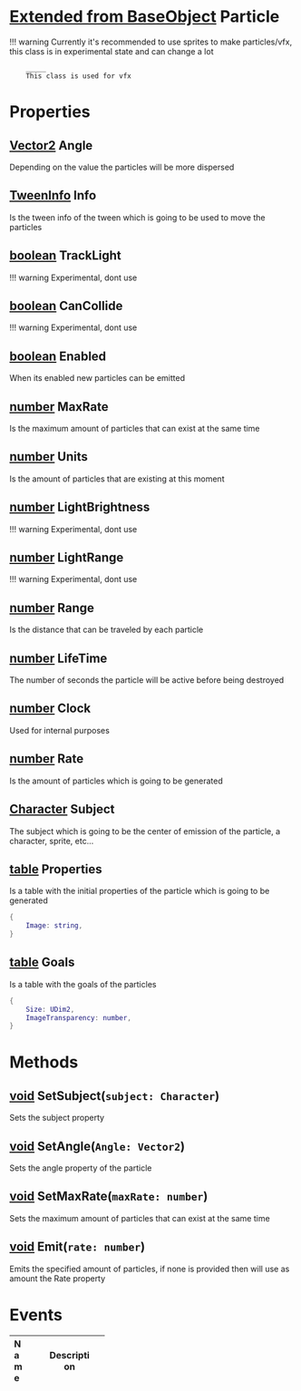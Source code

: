# [Extended from BaseObject](BaseObject.md) Particle 
!!! warning 
		Currently it's recommended to use sprites to make particles/vfx, this class is in experimental state and can change a lot

		_____
		This class is used for vfx

	 
# Properties

## [Vector2](Vector2.md) Angle
Depending on the value the particles will be more dispersed
		
## [TweenInfo](TweenInfo.md) Info
Is the tween info of the tween which is going to be used to move the particles
		
## [boolean](boolean.md) TrackLight
!!! warning 
		Experimental, dont use
		
## [boolean](boolean.md) CanCollide
!!! warning 
		Experimental, dont use
		
## [boolean](boolean.md) Enabled
When its enabled new particles can be emitted
		
## [number](number.md) MaxRate
Is the maximum amount of particles that can exist at the same time
		
## [number](number.md) Units
Is the amount of particles that are existing at this moment
		
## [number](number.md) LightBrightness
!!! warning 
		Experimental, dont use
		
## [number](number.md) LightRange
!!! warning 
		Experimental, dont use

## [number](number.md) Range
Is the distance that can be traveled by each particle 
		
## [number](number.md) LifeTime
The number of seconds the particle will be active before being destroyed
		
## [number](number.md) Clock
Used for internal purposes
		
## [number](number.md) Rate
Is the amount of particles which is going to be generated
		
## [Character](Character.md) Subject
The subject which is going to be the center of emission of the particle, a character, sprite, etc...
		
## [table](table.md) Properties 
Is a table with the initial properties of the particle which is going to be generated
		 
```lua
{
 	Image: string,
}
```
## [table](table.md) Goals 
Is a table with the goals of the particles
		 
```lua
{
 	Size: UDim2,
	ImageTransparency: number,
}
```


# Methods

## [void](https://create.roblox.com/docs/scripting/luau/nil) SetSubject(`subject: Character`) 
 Sets the subject property
	
## [void](https://create.roblox.com/docs/scripting/luau/nil) SetAngle(`Angle: Vector2`) 
 Sets the angle property of the particle
	
## [void](https://create.roblox.com/docs/scripting/luau/nil) SetMaxRate(`maxRate: number`) 
 Sets the maximum amount of particles that can exist at the same time
	
## [void](https://create.roblox.com/docs/scripting/luau/nil) Emit(`rate: number`) 
 Emits the specified amount of particles, if none is provided then will use as amount the Rate property
	

# Events
|<div style="width:20%; max-size: 20%">Name</div>|<div style="width:80%; max-size: 80%">Description</div>|
|---|---|



